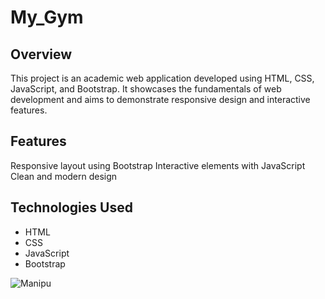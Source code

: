 # My_Gym
## Overview
This project is an academic web application developed using HTML, CSS, JavaScript, and Bootstrap. It showcases the fundamentals of web development and aims to demonstrate responsive design and interactive features.

## Features
Responsive layout using Bootstrap
Interactive elements with JavaScript
Clean and modern design 

## Technologies Used
* HTML
* CSS
* JavaScript
* Bootstrap


![Manipu](https://github.com/user-attachments/assets/155194ac-6ffa-4412-87b1-f3d3b2842e76)
